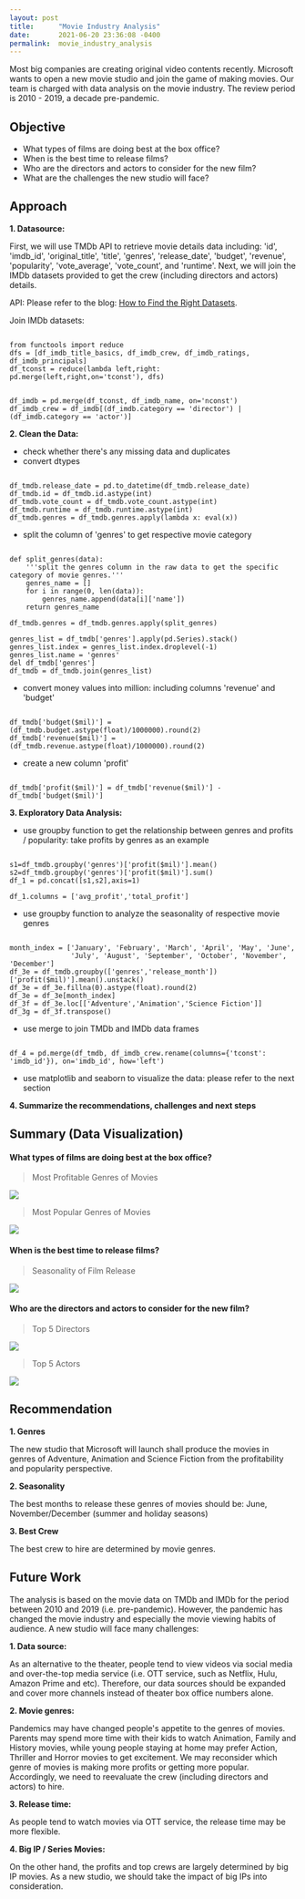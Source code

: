```yaml
---
layout: post
title:      "Movie Industry Analysis"
date:       2021-06-20 23:36:08 -0400
permalink:  movie_industry_analysis
---
```



Most big companies are creating original video contents recently. Microsoft wants to open a new movie studio and join the game of making movies. Our team is charged with data analysis on the movie industry. The review period is 2010 - 2019, a decade pre-pandemic.

## Objective

* What types of films are doing best at the box office?
* When is the best time to release films?
* Who are the directors and actors to consider for the new film?
* What are the challenges the new studio will face?

## Approach

**1. Datasource:**

First, we will use TMDb API to retrieve movie details data including: 'id', 'imdb_id', 'original_title', 'title', 'genres', 'release_date', 'budget', 'revenue', 'popularity', 'vote_average', 'vote_count', and 'runtime'. Next, we will join the IMDb datasets provided to get the crew (including directors and actors) details.

API: Please refer to the blog: [How to Find the Right Datasets](https://carlearn.github.io/how_to_find_the_right_datasets).

Join IMDb datasets:

```

from functools import reduce
dfs = [df_imdb_title_basics, df_imdb_crew, df_imdb_ratings, df_imdb_principals]
df_tconst = reduce(lambda left,right: pd.merge(left,right,on='tconst'), dfs)


df_imdb = pd.merge(df_tconst, df_imdb_name, on='nconst')
df_imdb_crew = df_imdb[(df_imdb.category == 'director') | (df_imdb.category == 'actor')]

```


**2. Clean the Data:**

* check whether there's any missing data and duplicates
* convert dtypes

```

df_tmdb.release_date = pd.to_datetime(df_tmdb.release_date)
df_tmdb.id = df_tmdb.id.astype(int)
df_tmdb.vote_count = df_tmdb.vote_count.astype(int)
df_tmdb.runtime = df_tmdb.runtime.astype(int)
df_tmdb.genres = df_tmdb.genres.apply(lambda x: eval(x))

```

* split the column of 'genres' to get respective movie category

```

def split_genres(data):
    '''split the genres column in the raw data to get the specific category of movie genres.'''
    genres_name = []
    for i in range(0, len(data)):
        genres_name.append(data[i]['name'])
    return genres_name
		
df_tmdb.genres = df_tmdb.genres.apply(split_genres)

genres_list = df_tmdb['genres'].apply(pd.Series).stack()
genres_list.index = genres_list.index.droplevel(-1)
genres_list.name = 'genres'
del df_tmdb['genres']
df_tmdb = df_tmdb.join(genres_list)

```

* convert money values into million: including columns 'revenue' and 'budget'

```

df_tmdb['budget($mil)'] = (df_tmdb.budget.astype(float)/1000000).round(2)
df_tmdb['revenue($mil)'] = (df_tmdb.revenue.astype(float)/1000000).round(2)

```

* create a new column 'profit'

```

df_tmdb['profit($mil)'] = df_tmdb['revenue($mil)'] - df_tmdb['budget($mil)']

```

**3. Exploratory Data Analysis:**

* use groupby function to get the relationship between genres and profits / popularity: take profits by genres as an example

```

s1=df_tmdb.groupby('genres')['profit($mil)'].mean()
s2=df_tmdb.groupby('genres')['profit($mil)'].sum()
df_1 = pd.concat([s1,s2],axis=1)

df_1.columns = ['avg_profit','total_profit']

```

* use groupby function to analyze the seasonality of respective movie genres

```

month_index = ['January', 'February', 'March', 'April', 'May', 'June',
               'July', 'August', 'September', 'October', 'November', 'December']
df_3e = df_tmdb.groupby(['genres','release_month'])['profit($mil)'].mean().unstack()
df_3e = df_3e.fillna(0).astype(float).round(2)
df_3e = df_3e[month_index]
df_3f = df_3e.loc[['Adventure','Animation','Science Fiction']]
df_3g = df_3f.transpose()

```

* use merge to join TMDb and IMDb data frames

```

df_4 = pd.merge(df_tmdb, df_imdb_crew.rename(columns={'tconst': 'imdb_id'}), on='imdb_id', how='left')

```

* use matplotlib and seaborn to visualize the data: please refer to the next section


**4. Summarize the recommendations, challenges and next steps**


## Summary (Data Visualization)

#### What types of films are doing best at the box office?

> Most Profitable Genres of Movies

![](https://raw.githubusercontent.com/carlearn/dsc-mod-1-project-v2-1-online-ds-sp-000/master/images/profit_by_genres.png)


> Most Popular Genres of Movies

![](https://raw.githubusercontent.com/carlearn/dsc-mod-1-project-v2-1-online-ds-sp-000/master/images/popularity_by_genres.png)


#### When is the best time to release films?

> Seasonality of Film Release

![](https://raw.githubusercontent.com/carlearn/dsc-mod-1-project-v2-1-online-ds-sp-000/master/images/seasonality_by_genres.png)


#### Who are the directors and actors to consider for the new film?

> Top 5 Directors

![](https://raw.githubusercontent.com/carlearn/dsc-mod-1-project-v2-1-online-ds-sp-000/master/images/top_5_directors.png)

> Top 5 Actors

![](https://raw.githubusercontent.com/carlearn/dsc-mod-1-project-v2-1-online-ds-sp-000/master/images/top_5_actors.png)


## Recommendation

**1. Genres**

The new studio that Microsoft will launch shall produce the movies in genres of Adventure, Animation and Science Fiction from the profitability and popularity perspective.

**2. Seasonality**

The best months to release these genres of movies should be: June, November/December (summer and holiday seasons)

**3. Best Crew**

The best crew to hire are determined by movie genres.


## Future Work

The analysis is based on the movie data on TMDb and IMDb for the period between 2010 and 2019 (i.e. pre-pandemic). However, the pandemic has changed the movie industry and especially the movie viewing habits of audience. A new studio will face many challenges:

**1. Data source:**

As an alternative to the theater, people tend to view videos via social media and over-the-top media service (i.e. OTT service, such as Netflix, Hulu, Amazon Prime and etc). Therefore, our data sources should be expanded and cover more channels instead of theater box office numbers alone. 

**2. Movie genres:**

Pandemics may have changed people's appetite to the genres of movies. Parents may spend more time with their kids to watch Animation, Family and History movies, while young people staying at home may prefer Action, Thriller and Horror movies to get excitement. We may reconsider which genre of movies is making more profits or getting more popular. Accordingly, we need to reevaluate the crew (including directors and actors) to hire.

**3. Release time:**

As people tend to watch movies via OTT service, the release time may be more flexible. 

**4. Big IP / Series Movies:**

On the other hand, the profits and top crews are largely determined by big IP movies. As a new studio, we should take the impact of big IPs into consideration. 

